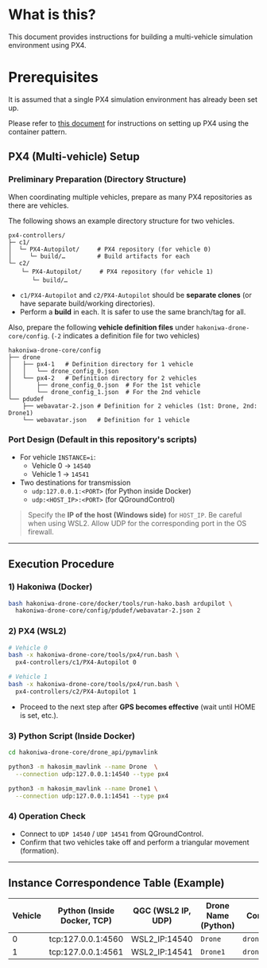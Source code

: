 # What is this?

This document provides instructions for building a multi-vehicle simulation environment using PX4.

# Prerequisites

It is assumed that a single PX4 simulation environment has already been set up.

Please refer to [this document](/docs/getting_started/container.md) for instructions on setting up PX4 using the container pattern.

## PX4 (Multi-vehicle) Setup

### Preliminary Preparation (Directory Structure)

When coordinating multiple vehicles, prepare as many PX4 repositories as there are vehicles.

The following shows an example directory structure for two vehicles.

```tree
px4-controllers/
├─ c1/
│  └─ PX4-Autopilot/     # PX4 repository (for vehicle 0)
│     └─ build/…         # Build artifacts for each
└─ c2/
　  └─ PX4-Autopilot/     # PX4 repository (for vehicle 1)
　     └─ build/…
```

*   `c1/PX4-Autopilot` and `c2/PX4-Autopilot` should be **separate clones** (or have separate build/working directories).
*   Perform a **build** in each. It is safer to use the same branch/tag for all.

Also, prepare the following **vehicle definition files** under `hakoniwa-drone-core/config`.
(`-2` indicates a definition file for two vehicles)

```tree
hakoniwa-drone-core/config
├── drone
│   ├── px4-1   # Definition directory for 1 vehicle
│   │   └── drone_config_0.json
│   └── px4-2   # Definition directory for 2 vehicles
│       ├── drone_config_0.json  # For the 1st vehicle
│       └── drone_config_1.json  # For the 2nd vehicle
└── pdudef
    ├── webavatar-2.json # Definition for 2 vehicles (1st: Drone, 2nd: Drone1)
    └── webavatar.json   # Definition for 1 vehicle
```

### Port Design (Default in this repository's scripts)

*   For vehicle `INSTANCE=i`:
    *   Vehicle 0 → `14540`
    *   Vehicle 1 → `14541`
*   Two destinations for transmission
    *   `udp:127.0.0.1:<PORT>` (for Python inside Docker)
    *   `udp:<HOST_IP>:<PORT>` (for QGroundControl)

> Specify the **IP of the host (Windows side)** for `HOST_IP`. Be careful when using WSL2.
> Allow UDP for the corresponding port in the OS firewall.

---

## Execution Procedure

### 1) Hakoniwa (Docker)

```bash
bash hakoniwa-drone-core/docker/tools/run-hako.bash ardupilot \
  hakoniwa-drone-core/config/pdudef/webavatar-2.json 2
```

### 2) PX4 (WSL2)

```bash
# Vehicle 0
bash -x hakoniwa-drone-core/tools/px4/run.bash \
  px4-controllers/c1/PX4-Autopilot 0

# Vehicle 1
bash -x hakoniwa-drone-core/tools/px4/run.bash \
  px4-controllers/c2/PX4-Autopilot 1
```

*   Proceed to the next step after **GPS becomes effective** (wait until HOME is set, etc.).

### 3) Python Script (Inside Docker)

```bash
cd hakoniwa-drone-core/drone_api/pymavlink

python3 -m hakosim_mavlink --name Drone  \
  --connection udp:127.0.0.1:14540 --type px4

python3 -m hakosim_mavlink --name Drone1 \
  --connection udp:127.0.0.1:14541 --type px4
```

### 4) Operation Check

*   Connect to `UDP 14540` / `UDP 14541` from QGroundControl.
*   Confirm that two vehicles take off and perform a triangular movement (formation).

---

## Instance Correspondence Table (Example)

| Vehicle | Python (Inside Docker, TCP) | QGC (WSL2 IP, UDP) | Drone Name (Python) | Configuration File |
| -- | -- | -- | -- | -- |
| 0  | tcp:127.0.0.1:4560    | WSL2_IP:14540     | `Drone`         | `drone_config_0.json` |
| 1  | tcp:127.0.0.1:4561    | WSL2_IP:14541     | `Drone1`        | `drone_config_1.json` |
```